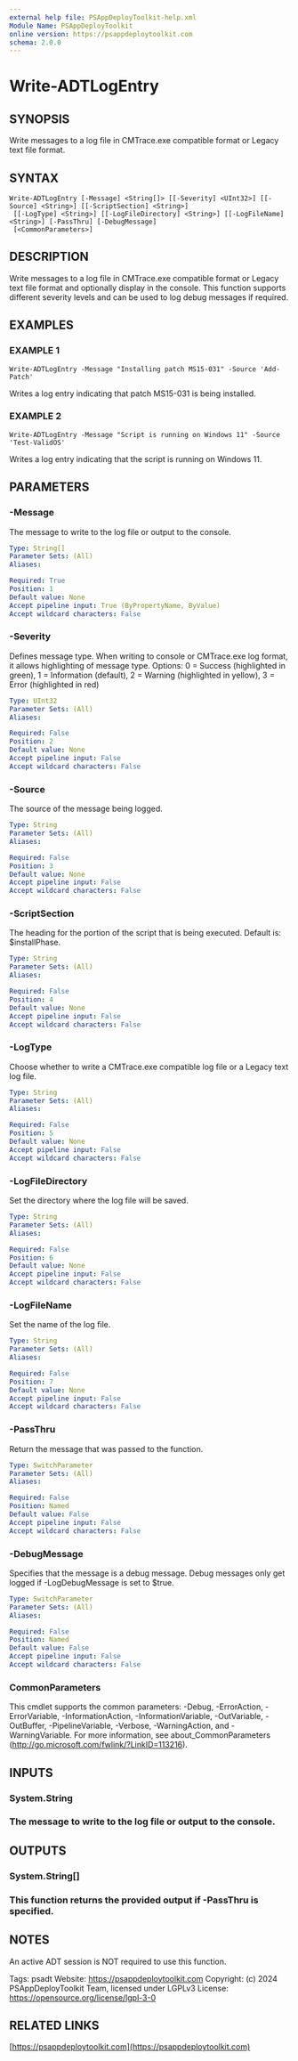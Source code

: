 ```yaml
---
external help file: PSAppDeployToolkit-help.xml
Module Name: PSAppDeployToolkit
online version: https://psappdeploytoolkit.com
schema: 2.0.0
---
```


# Write-ADTLogEntry

## SYNOPSIS
Write messages to a log file in CMTrace.exe compatible format or Legacy text file format.

## SYNTAX

```
Write-ADTLogEntry [-Message] <String[]> [[-Severity] <UInt32>] [[-Source] <String>] [[-ScriptSection] <String>]
 [[-LogType] <String>] [[-LogFileDirectory] <String>] [[-LogFileName] <String>] [-PassThru] [-DebugMessage]
 [<CommonParameters>]
```

## DESCRIPTION
Write messages to a log file in CMTrace.exe compatible format or Legacy text file format and optionally display in the console.
This function supports different severity levels and can be used to log debug messages if required.

## EXAMPLES

### EXAMPLE 1
```
Write-ADTLogEntry -Message "Installing patch MS15-031" -Source 'Add-Patch'
```

Writes a log entry indicating that patch MS15-031 is being installed.

### EXAMPLE 2
```
Write-ADTLogEntry -Message "Script is running on Windows 11" -Source 'Test-ValidOS'
```

Writes a log entry indicating that the script is running on Windows 11.

## PARAMETERS

### -Message
The message to write to the log file or output to the console.

```yaml
Type: String[]
Parameter Sets: (All)
Aliases:

Required: True
Position: 1
Default value: None
Accept pipeline input: True (ByPropertyName, ByValue)
Accept wildcard characters: False
```

### -Severity
Defines message type.
When writing to console or CMTrace.exe log format, it allows highlighting of message type.
Options: 0 = Success (highlighted in green), 1 = Information (default), 2 = Warning (highlighted in yellow), 3 = Error (highlighted in red)

```yaml
Type: UInt32
Parameter Sets: (All)
Aliases:

Required: False
Position: 2
Default value: None
Accept pipeline input: False
Accept wildcard characters: False
```

### -Source
The source of the message being logged.

```yaml
Type: String
Parameter Sets: (All)
Aliases:

Required: False
Position: 3
Default value: None
Accept pipeline input: False
Accept wildcard characters: False
```

### -ScriptSection
The heading for the portion of the script that is being executed.
Default is: $installPhase.

```yaml
Type: String
Parameter Sets: (All)
Aliases:

Required: False
Position: 4
Default value: None
Accept pipeline input: False
Accept wildcard characters: False
```

### -LogType
Choose whether to write a CMTrace.exe compatible log file or a Legacy text log file.

```yaml
Type: String
Parameter Sets: (All)
Aliases:

Required: False
Position: 5
Default value: None
Accept pipeline input: False
Accept wildcard characters: False
```

### -LogFileDirectory
Set the directory where the log file will be saved.

```yaml
Type: String
Parameter Sets: (All)
Aliases:

Required: False
Position: 6
Default value: None
Accept pipeline input: False
Accept wildcard characters: False
```

### -LogFileName
Set the name of the log file.

```yaml
Type: String
Parameter Sets: (All)
Aliases:

Required: False
Position: 7
Default value: None
Accept pipeline input: False
Accept wildcard characters: False
```

### -PassThru
Return the message that was passed to the function.

```yaml
Type: SwitchParameter
Parameter Sets: (All)
Aliases:

Required: False
Position: Named
Default value: False
Accept pipeline input: False
Accept wildcard characters: False
```

### -DebugMessage
Specifies that the message is a debug message.
Debug messages only get logged if -LogDebugMessage is set to $true.

```yaml
Type: SwitchParameter
Parameter Sets: (All)
Aliases:

Required: False
Position: Named
Default value: False
Accept pipeline input: False
Accept wildcard characters: False
```

### CommonParameters
This cmdlet supports the common parameters: -Debug, -ErrorAction, -ErrorVariable, -InformationAction, -InformationVariable, -OutVariable, -OutBuffer, -PipelineVariable, -Verbose, -WarningAction, and -WarningVariable.
For more information, see about_CommonParameters (http://go.microsoft.com/fwlink/?LinkID=113216).

## INPUTS

### System.String
### The message to write to the log file or output to the console.
## OUTPUTS

### System.String[]
### This function returns the provided output if -PassThru is specified.
## NOTES
An active ADT session is NOT required to use this function.

Tags: psadt
Website: https://psappdeploytoolkit.com
Copyright: (c) 2024 PSAppDeployToolkit Team, licensed under LGPLv3
License: https://opensource.org/license/lgpl-3-0

## RELATED LINKS

[https://psappdeploytoolkit.com](https://psappdeploytoolkit.com)

